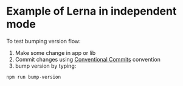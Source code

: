 # Example of Lerna in independent mode

To test bumping version flow:
1. Make some change in app or lib
2. Commit changes using [Conventional Commits](https://www.conventionalcommits.org/en/v1.0.0/) convention 
2. bump version by typing:
```shell
npm run bump-version
```
